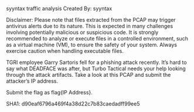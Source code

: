 syyntax traffic analysis
Created By: syyntax

Disclaimer: Please note that files extracted from the PCAP may trigger antivirus alerts due to its nature. This is expected in many challenges involving potentially malicious or suspicious code. It is strongly recommended to analyze or execute files in a controlled environment, such as a virtual machine (VM), to ensure the safety of your system. Always exercise caution when handling executable files.

TGRI employee Garry Sartoris fell for a phishing attack recently. It’s hard to say what DEADFACE was after, but Turbo Tactical needs your help looking through the attack artifacts. Take a look at this PCAP and submit the attacker’s IP address.

Submit the flag as flag{IP Address}.

SHA1: d90eaf6796a469f4a38d22c7b83caedadff99ee5
